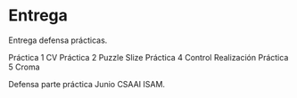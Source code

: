 # Entrega
Entrega defensa prácticas.

Práctica 1 CV
Práctica 2 Puzzle Slize
Práctica 4 Control Realización
Práctica 5 Croma

Defensa parte práctica Junio CSAAI ISAM.


